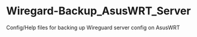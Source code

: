 # Wiregard-Backup_AsusWRT_Server
Config/Help files for backing up Wireguard server config on AsusWRT
